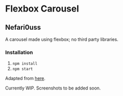 # Flexbox Carousel

## Nefari0uss

A carousel made using flexbox; no third party libraries.

### Installation

1) `npm install`
2) `npm start`


Adapted from [here](https://blog.envylabs.com/the-order-property-flexbox-carousels-87a168567820).


Currently WIP. Screenshots to be added soon.
